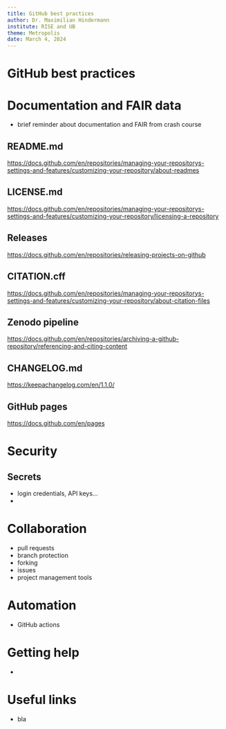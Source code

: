 ```yaml
---
title: GitHub best practices
author: Dr. Maximilian Hindermann
institute: RISE and UB
theme: Metropolis
date: March 4, 2024
---
```


# GitHub best practices

# Documentation and FAIR data

- brief reminder about documentation and FAIR from crash course

## README.md

https://docs.github.com/en/repositories/managing-your-repositorys-settings-and-features/customizing-your-repository/about-readmes

## LICENSE.md

https://docs.github.com/en/repositories/managing-your-repositorys-settings-and-features/customizing-your-repository/licensing-a-repository

## Releases

https://docs.github.com/en/repositories/releasing-projects-on-github

## CITATION.cff

https://docs.github.com/en/repositories/managing-your-repositorys-settings-and-features/customizing-your-repository/about-citation-files

## Zenodo pipeline

https://docs.github.com/en/repositories/archiving-a-github-repository/referencing-and-citing-content

## CHANGELOG.md

https://keepachangelog.com/en/1.1.0/

## GitHub pages

https://docs.github.com/en/pages

# Security

## Secrets

- login credentials, API keys...
- 

# Collaboration

- pull requests
- branch protection
- forking
- issues
- project management tools

# Automation

- GitHub actions

# Getting help

- 

# Useful links

- bla